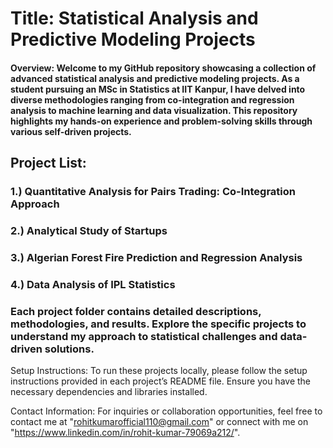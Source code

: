 # Title: Statistical Analysis and Predictive Modeling Projects

#### Overview: Welcome to my GitHub repository showcasing a collection of advanced statistical analysis and predictive modeling projects. As a student pursuing an MSc in Statistics at IIT Kanpur, I have delved into diverse methodologies ranging from co-integration and regression analysis to machine learning and data visualization. This repository highlights my hands-on experience and problem-solving skills through various self-driven projects.

## Project List:

### 1.) Quantitative Analysis for Pairs Trading: Co-Integration Approach
### 2.) Analytical Study of Startups
### 3.) Algerian Forest Fire Prediction and Regression Analysis
### 4.) Data Analysis of IPL Statistics
### Each project folder contains detailed descriptions, methodologies, and results. Explore the specific projects to understand my approach to statistical challenges and data-driven solutions.

Setup Instructions: To run these projects locally, please follow the setup instructions provided in each project’s README file. Ensure you have the necessary dependencies and libraries installed.

Contact Information: For inquiries or collaboration opportunities, feel free to contact me at "rohitkumarofficial110@gmail.com" or connect with me on "https://www.linkedin.com/in/rohit-kumar-79069a212/".




